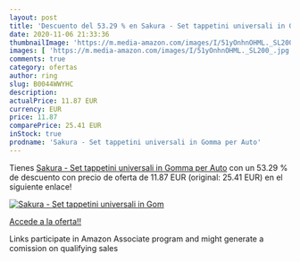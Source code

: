 ```yaml
---
layout: post
title: 'Descuento del 53.29 % en Sakura - Set tappetini universali in Gom'
date: 2020-11-06 21:33:36
thumbnailImage: 'https://m.media-amazon.com/images/I/51yOnhnOHML._SL200_.jpg'
images: [ 'https://m.media-amazon.com/images/I/51yOnhnOHML._SL200_.jpg' ]
comments: true
category: ofertas
author: ring
slug: B0044WWYHC
description:
actualPrice: 11.87 EUR
currency: EUR
price: 11.87
comparePrice: 25.41 EUR
inStock: true
prodname: 'Sakura - Set tappetini universali in Gomma per Auto'
---
```


Tienes [Sakura - Set tappetini universali in Gomma per Auto](https://www.amazon.it/dp/B0044WWYHC/?tag=tolees00-21) con un 53.29 % de descuento con precio de oferta de 11.87 EUR (original: 25.41 EUR) en el siguiente enlace!

[![Sakura - Set tappetini universali in Gom](https://m.media-amazon.com/images/I/51yOnhnOHML._SL200_.jpg)](https://www.amazon.it/dp/B0044WWYHC/?tag=tolees00-21)

[Accede a la oferta!!](https://www.amazon.it/dp/B0044WWYHC/?tag=tolees00-21)

Links participate in Amazon Associate program and might generate a comission on qualifying sales


